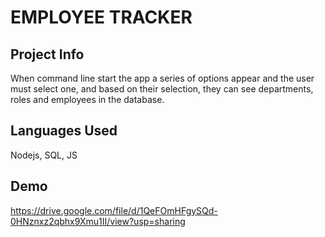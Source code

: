 # EMPLOYEE TRACKER 

## Project Info 
 When command line start the app a series of options appear and the user must select one, and based on their selection, they can see departments, roles and employees in the database. 

 ## Languages Used
 Nodejs, SQL, JS

  ## Demo
 https://drive.google.com/file/d/1QeFOmHFgySQd-0HNznxz2qbhx9Xmu1II/view?usp=sharing
